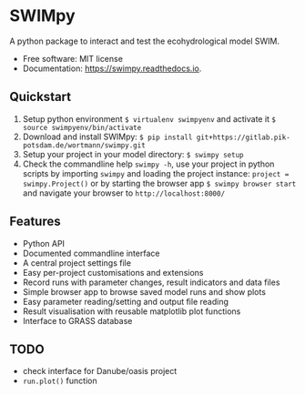 SWIMpy
======


A python package to interact and test the ecohydrological model SWIM.


* Free software: MIT license
* Documentation: https://swimpy.readthedocs.io.


Quickstart
----------

1. Setup python environment ``$ virtualenv swimpyenv`` and activate it
   ``$ source swimpyenv/bin/activate``
2. Download and install SWIMpy:
   ``$ pip install git+https://gitlab.pik-potsdam.de/wortmann/swimpy.git``
3. Setup your project in your model directory: ``$ swimpy setup``
4. Check the commandline help ``swimpy -h``, use your project in python
   scripts by importing ``swimpy`` and loading the project instance:
   ``project = swimpy.Project()`` or by starting the browser app
   ``$ swimpy browser start`` and navigate your browser to ``http://localhost:8000/``


Features
--------

* Python API
* Documented commandline interface
* A central project settings file
* Easy per-project customisations and extensions
* Record runs with parameter changes, result indicators and data files
* Simple browser app to browse saved model runs and show plots
* Easy parameter reading/setting and output file reading
* Result visualisation with reusable matplotlib plot functions
* Interface to GRASS database


TODO
----

  * check interface for Danube/oasis project
  * ``run.plot()`` function
